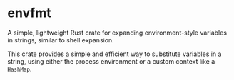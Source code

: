 # envfmt

A simple, lightweight Rust crate for expanding environment-style variables in
strings, similar to shell expansion.

This crate provides a simple and efficient way to substitute variables in a
string, using either the process environment or a custom context like a
`HashMap`.
